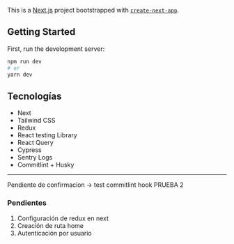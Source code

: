 This is a [Next.js](https://nextjs.org/) project bootstrapped with [`create-next-app`](https://github.com/vercel/next.js/tree/canary/packages/create-next-app).

## Getting Started

First, run the development server:

```bash
npm run dev
# or
yarn dev
```

## Tecnologías

- Next
- Tailwind CSS
- Redux
- React testing Library
- React Query
- Cypress
- Sentry Logs
- Commitlint + Husky

---

Pendiente de confirmacion -> test commitlint hook PRUEBA 2

### Pendientes

1. Configuración de redux en next
2. Creación de ruta home
3. Autenticación por usuario
